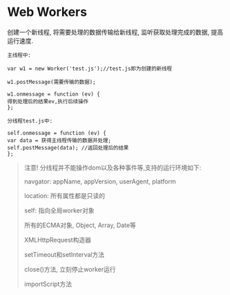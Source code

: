 # Web Workers

创建一个新线程, 将需要处理的数据传输给新线程, 监听获取处理完成的数据, 提高运行速度.

	主线程中:
	
	var w1 = new Worker('test.js');//test.js即为创建的新线程
	
	w1.postMessage(需要传输的数据);
	
	w1.onmessage = function (ev) {
	得到处理后的结果ev,执行后续操作
	};
	
	分线程test.js中:
	
	self.onmessage = function (ev) {
	var data = 获得主线程传输的数据并处理;
	self.postMessage(data);	//返回处理后的结果
	};

> 注意! 分线程并不能操作dom以及各种事件等,支持的运行环境如下:
> 
> navgator: appName, appVersion, userAgent, platform
> 
> location: 所有属性都是只读的
> 
> self: 指向全局worker对象
> 
> 所有的ECMA对象, Object, Array, Date等
> 
> XMLHttpRequest构造器
> 
> setTimeout和setInterval方法
> 
> close()方法, 立刻停止worker运行
> 
> importScript方法